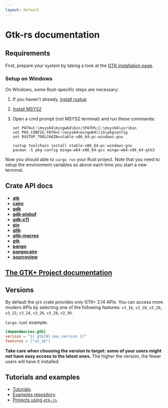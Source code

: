 ```yaml
---
layout: default
---
```

# Gtk-rs documentation

## Requirements

First, prepare your system by taking a look at the [GTK installation page](https://www.gtk.org/docs/installations/).

### Setup on Windows

On Windows, some Rust-specific steps are necessary:

1. If you haven't already, [install rustup](https://rustup.rs/)
2. [Install MSYS2](https://www.msys2.org/)
3. Open a cmd prompt (not MSYS2 terminal) and run these commands:

       set PATH=C:\msys64\mingw64\bin;%PATH%;C:\msys64\usr\bin
       set PKG_CONFIG_PATH=C:\msys64\mingw64\lib\pkgconfig
       set RUSTUP_TOOLCHAIN=stable-x86_64-pc-windows-gnu

       rustup toolchain install stable-x86_64-pc-windows-gnu
       pacman -S pkg-config mingw-w64-x86_64-gcc mingw-w64-x86_64-gtk3

Now you should able to `cargo run` your Rust project.
Note that you need to setup the environment variables as above each time you start a new terminal.

## Crate API docs

 - [**atk**](../docs/atk/)
 - [**cairo**](../docs/cairo/)
 - [**gdk**](../docs/gdk/)
 - [**gdk-pixbuf**](../docs/gdk_pixbuf/)
 - [**gdk-x11**](../docs/gdkx11/)
 - [**gio**](../docs/gio/)
 - [**glib**](../docs/glib/)
 - [**glib-macros**](../docs/glib_macros/)
 - [**gtk**](../docs/gtk/)
 - [**pango**](../docs/pango/)
 - [**pangocairo**](../docs/pangocairo/)
 - [**sourceview**](../docs/sourceview/)

## [The GTK+ Project documentation](https://www.gtk.org/docs/)

## Versions

By default the `gtk` crate provides only GTK+ 3.14 APIs. You can access more
modern APIs by selecting one of the following features: `v3_16`, `v3_18`, `v3_20`, `v3_22`, `v3_24`, `v3_26`, `v3_28`, `v3_30`.

`Cargo.toml` example:

~~~toml
[dependencies.gtk]
version = "{{ gtk[0].max_version }}"
features = ["v3_16"]
~~~

**Take care when choosing the version to target: some of your users might
not have easy access to the latest ones.** The higher the version, the fewer
users will have it installed.

## Tutorials and examples

 * [Tutorials](/docs-src/tutorial).
 * [Examples repository](https://github.com/gtk-rs/examples).
 * [Projects using `gtk-rs`](/#projects-using-gtk-rs).
